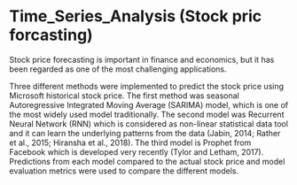 # Time_Series_Analysis (Stock pric forcasting)
Stock price forecasting is important in finance and economics, but it has been regarded as one of the most challenging applications.

Three different methods were implemented to predict the stock price using Microsoft historical stock price. The first method was seasonal Autoregressive Integrated Moving Average (SARIMA) model, which is one of the most widely used model traditionally. The second model was Recurrent Neural Network (RNN) which is considered as non-linear statistical data tool and it can learn the underlying patterns from the data (Jabin, 2014; Rather et al., 2015; Hiransha et al., 2018). The third model is Prophet from Facebook which is developed very recently (Tylor and Letham, 2017). Predictions from each model compared to the actual stock price and model evaluation metrics were used to compare the different models. 

